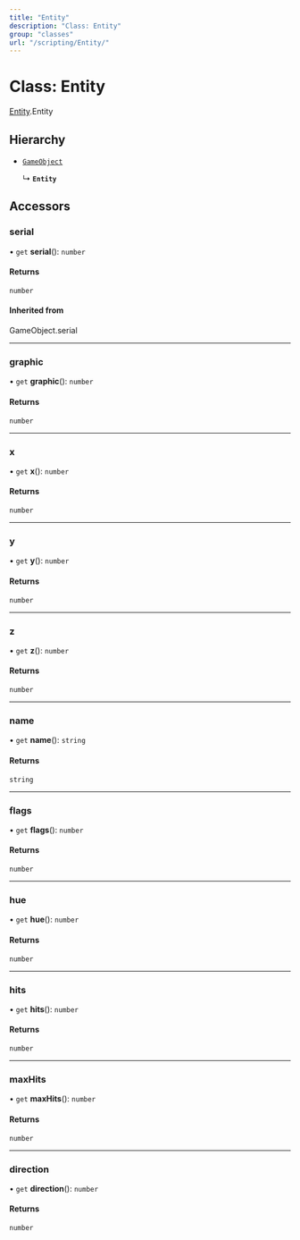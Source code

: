 ```yaml
---
title: "Entity"
description: "Class: Entity"
group: "classes"
url: "/scripting/Entity/"
---
```


# Class: Entity

[Entity](/scripting/globals).Entity

## Hierarchy

- [`GameObject`](../modules/#GameObject)

  ↳ **`Entity`**

## Accessors

### serial

• `get` **serial**(): `number`

#### Returns

`number`

#### Inherited from

GameObject.serial

___

### graphic

• `get` **graphic**(): `number`

#### Returns

`number`

___

### x

• `get` **x**(): `number`

#### Returns

`number`

___

### y

• `get` **y**(): `number`

#### Returns

`number`

___

### z

• `get` **z**(): `number`

#### Returns

`number`

___

### name

• `get` **name**(): `string`

#### Returns

`string`

___

### flags

• `get` **flags**(): `number`

#### Returns

`number`

___

### hue

• `get` **hue**(): `number`

#### Returns

`number`

___

### hits

• `get` **hits**(): `number`

#### Returns

`number`

___

### maxHits

• `get` **maxHits**(): `number`

#### Returns

`number`

___

### direction

• `get` **direction**(): `number`

#### Returns

`number`
